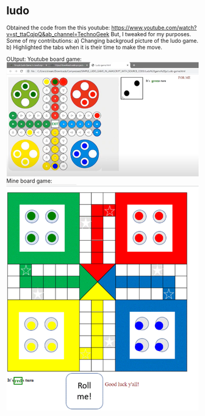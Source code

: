 # ludo

Obtained the code from the this youtube: https://www.youtube.com/watch?v=st_ttaCqjpQ&ab_channel=TechnoGeek
But, I tweaked for my purposes.
Some of my contributions:
a) Changing backgroud picture of the ludo game.
b) Highlighted the tabs when it is their time to make the move.

OUtput:
Youtube board game:
![My Image](https://github.com/parvatsapkota/ludo.github.io/blob/master/Images/youtubecapture.PNG)
Mine board game:
![My Image](https://github.com/parvatsapkota/ludo.github.io/blob/master/Images/myversion.PNG)
